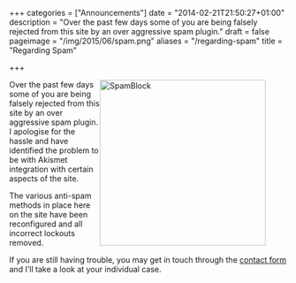 +++
categories = ["Announcements"]
date = "2014-02-21T21:50:27+01:00"
description = "Over the past few days some of you are being falsely rejected from this site by an over aggressive spam plugin."
draft = false
pageimage = "/img/2015/06/spam.png"
aliases = "/regarding-spam"
title = "Regarding Spam"

+++

<figure><img style="float:right;" alt="SpamBlock" src="/img/2015/06/spam.png" width="300" height="300" /></figure>

Over the past few days some of you are being falsely rejected from this site by an over aggressive spam plugin. I apologise for the hassle and have identified the problem to be with Akismet integration with certain aspects of the site.

The various anti-spam methods in place here on the site have been reconfigured and all incorrect lockouts removed.

If you are still having trouble, you may get in touch through the <a href="/contact/">contact form</a> and I'll take a look at your individual case.

<!--more-->
